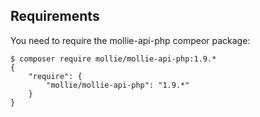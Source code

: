 

## Requirements
You need to require the mollie-api-php compeor package:

```
$ composer require mollie/mollie-api-php:1.9.*
{
    "require": {
        "mollie/mollie-api-php": "1.9.*"
    }
}
```
